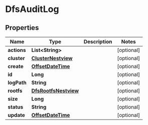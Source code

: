 # DfsAuditLog

## Properties
Name | Type | Description | Notes
------------ | ------------- | ------------- | -------------
**actions** | **List&lt;String&gt;** |  |  [optional]
**cluster** | [**ClusterNestview**](ClusterNestview.md) |  |  [optional]
**create** | [**OffsetDateTime**](OffsetDateTime.md) |  |  [optional]
**id** | **Long** |  |  [optional]
**logPath** | **String** |  |  [optional]
**rootfs** | [**DfsRootfsNestview**](DfsRootfsNestview.md) |  |  [optional]
**size** | **Long** |  |  [optional]
**status** | **String** |  |  [optional]
**update** | [**OffsetDateTime**](OffsetDateTime.md) |  |  [optional]
